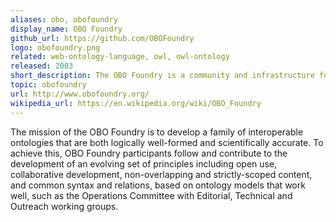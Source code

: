 ```yaml
---
aliases: obo, obofoundry
display_name: OBO Foundry
github_url: https://github.com/OBOFoundry
logo: obofoundry.png
related: web-ontology-language, owl, owl-ontology
released: 2003
short_description: The OBO Foundry is a community and infrastructure for life science ontologies and their best practices.
topic: obofoundry
url: http://www.obofoundry.org/
wikipedia_url: https://en.wikipedia.org/wiki/OBO_Foundry
---
```

The mission of the OBO Foundry is to develop a family of interoperable ontologies that are both logically well-formed and scientifically accurate. To achieve this, OBO Foundry participants follow and contribute to the development of an evolving set of principles including open use, collaborative development, non-overlapping and strictly-scoped content, and common syntax and relations, based on ontology models that work well, such as the Operations Committee with Editorial, Technical and Outreach working groups. 
